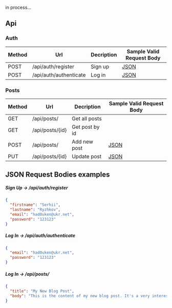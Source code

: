 in process...


## Api

### Auth

| Method | Url                    | Decription       | Sample Valid Request Body | 
| ------ |------------------------|------------------|---------------------------|
| POST   | /api/auth/register     | Sign up          | [JSON](#signUp)           |
| POST   | /api/auth/authenticate | Log in           | [JSON](#signIn)           |

### Posts

| Method | Url             | Decription     | Sample Valid Request Body | 
|--------|-----------------|----------------|---------------------------|
| GET    | /api/posts/     | Get all posts  |                           |
| GET    | /api/posts/{id} | Get post by id |                           |
| POST   | /api/posts/     | Add new post   | [JSON](#addNewPost)       |
| PUT    | /api/posts/{id} | Update post    | [JSON](#addNewPost)       |



##  JSON Request Bodies examples

##### <a id="signUp">Sign Up -> /api/auth/register</a>
```json
{
  "firstname": "Serhii",
  "lastname": "Ryzhkov",
  "email": "had0uken@ukr.net",
  "password": "123123"
}
```

##### <a id="signIn">Log In -> /api/auth/authenticate</a>
```json
{
  "email": "had0uken@ukr.net",
  "password": "123123"
}
```

##### <a id="addNewPost">Log In -> /api/posts/</a>
```json
{
  "title": "My New Blog Post",
  "body": "This is the content of my new blog post. It's a very interesting topic that I wanted to share with everyone!"
}
```

